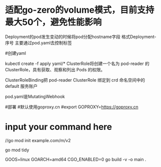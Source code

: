 # 适配go-zero的volume模式，目前支持最大50个，避免性能影响

Deployment的pod发生变动的时候将pod分配hostname字段 格式Deployment-序号
主要通过pod.yaml去控制标签

#创建yaml

kubectl create -f apply  yaml/*
ClusterRole将创建一个名为 pod-reader 的 ClusterRole，具有获取、观察和列出 Pods 的权限。

ClusterRoleBinding把 pod-reader ClusterRole 绑定到 crd 命名空间中的 default 服务账户

pod.yaml是MutatingWebhook

#部署
#默认使用goproxy.cn
#export GOPROXY=https://goproxy.cn
# input your command here
//go mod init example.com/m/v2

go mod tidy 

GOOS=linux GOARCH=amd64 CGO_ENABLED=0  go build -v -o main .



